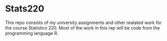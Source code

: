# Stats220

This repo consists of my university assignments and other realated work for the course Statistics 220. Most of the work in this rep will be code from the programming language R.
